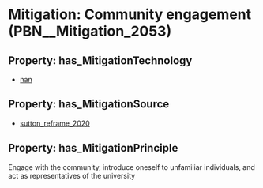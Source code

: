 # Mitigation: __Community engagement__ (PBN__Mitigation_2053)

## Property: has_MitigationTechnology

* [nan](../Technology/PBN__Technology_22)

## Property: has_MitigationSource

* [sutton_reframe_2020](../Article/PBN__Article_53)

## Property: has_MitigationPrinciple

Engage with the community, introduce oneself to unfamiliar individuals, and act as representatives of the university


